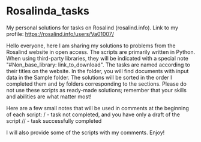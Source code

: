 # Rosalinda_tasks
My personal solutions for tasks on Rosalind (rosalind.info). Link to my profile: https://rosalind.info/users/Va01007/


Hello everyone, here I am sharing my solutions to problems from the Rosalind website in open access. The scripts are primarily written in Python. When using third-party libraries, they will be indicated with a special note "#Non_base_library: link_to_download". The tasks are named according to their titles on the website. In the folder, you will find documents with input data in the Sample folder. The solutions will be sorted in the order I completed them and by folders corresponding to the sections. Please do not use these scripts as ready-made solutions; remember that your skills and abilities are what matter most!

Here are a few small notes that will be used in comments at the beginning of each script:
/ - task not completed, and you have only a draft of the script
// - task successfully completed

I will also provide some of the scripts with my comments. Enjoy!
